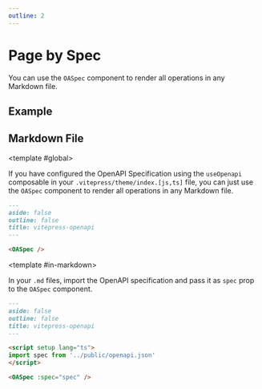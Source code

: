 ```yaml
---
outline: 2
---
```


# Page by Spec

You can use the `OASpec` component to render all operations in any Markdown file.

## Example

<SandboxIframe :sandbox-data="{sandboxView: 'preview', previewComponent: 'PagesBySpec', showSidebar: false}" :iframe-zoom="0.6" class="h-[70vh] max-h-[700px]" />

## Markdown File

<ScopeConfigurationTabs>

<template #global>

If you have configured the OpenAPI Specification using the `useOpenapi` composable in your `.vitepress/theme/index.[js,ts]` file, you can just use the `OASpec` component to render all operations in any Markdown file.

```markdown
---
aside: false
outline: false
title: vitepress-openapi
---

<OASpec />
```

</template>

<template #in-markdown>

In your `.md` files, import the OpenAPI specification and pass it as `spec` prop to the `OASpec` component.

```markdown
---
aside: false
outline: false
title: vitepress-openapi
---

<script setup lang="ts">
import spec from '../public/openapi.json'
</script>

<OASpec :spec="spec" />
```

</template>

</ScopeConfigurationTabs>
